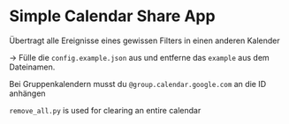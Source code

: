 # Simple Calendar Share App

Übertragt alle Ereignisse eines gewissen Filters in einen anderen Kalender

$\rightarrow$  Fülle die `config.example.json` aus und entferne das `example` aus dem Dateinamen.

Bei Gruppenkalendern musst du `@group.calendar.google.com` an die ID anhängen

`remove_all.py` is used for clearing an entire calendar